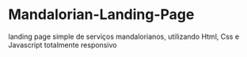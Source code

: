 # Mandalorian-Landing-Page
landing page simple de serviços mandalorianos, utilizando Html, Css e Javascript totalmente responsivo
